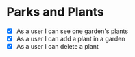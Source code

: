 # Parks and Plants
- [x] As a user I can see one garden's plants
- [x] As a user I can add a plant in a garden
- [x] As a user I can delete a plant
